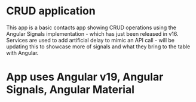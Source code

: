 # CRUD application

This app is a basic contacts app showing CRUD operations using the Angular Signals implementation - which has just been released in v16.
Services are used to add artificial delay to mimic an API call - will be updating this to showcase more of signals and what they bring to the table with Angular.

# App uses Angular v19, Angular Signals, Angular Material

